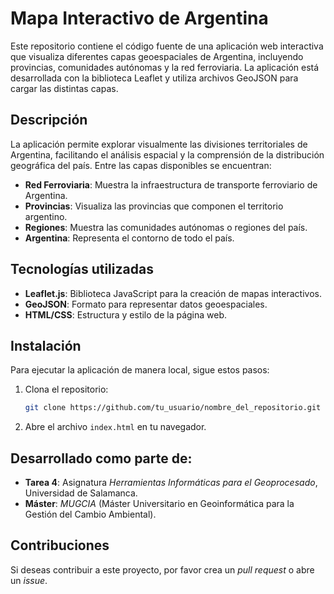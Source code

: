 # Mapa Interactivo de Argentina

Este repositorio contiene el código fuente de una aplicación web interactiva que visualiza diferentes capas geoespaciales de Argentina, incluyendo provincias, comunidades autónomas y la red ferroviaria. La aplicación está desarrollada con la biblioteca Leaflet y utiliza archivos GeoJSON para cargar las distintas capas.

## Descripción

La aplicación permite explorar visualmente las divisiones territoriales de Argentina, facilitando el análisis espacial y la comprensión de la distribución geográfica del país. Entre las capas disponibles se encuentran:

- **Red Ferroviaria**: Muestra la infraestructura de transporte ferroviario de Argentina.
- **Provincias**: Visualiza las provincias que componen el territorio argentino.
- **Regiones**: Muestra las comunidades autónomas o regiones del país.
- **Argentina**: Representa el contorno de todo el país.

## Tecnologías utilizadas

- **Leaflet.js**: Biblioteca JavaScript para la creación de mapas interactivos.
- **GeoJSON**: Formato para representar datos geoespaciales.
- **HTML/CSS**: Estructura y estilo de la página web.

## Instalación

Para ejecutar la aplicación de manera local, sigue estos pasos:

1. Clona el repositorio:

   ```bash
   git clone https://github.com/tu_usuario/nombre_del_repositorio.git
   ```

2. Abre el archivo `index.html` en tu navegador.

## Desarrollado como parte de:

- **Tarea 4**: Asignatura *Herramientas Informáticas para el Geoprocesado*, Universidad de Salamanca.
- **Máster**: *MUGCIA* (Máster Universitario en Geoinformática para la Gestión del Cambio Ambiental).

## Contribuciones

Si deseas contribuir a este proyecto, por favor crea un *pull request* o abre un *issue*.
